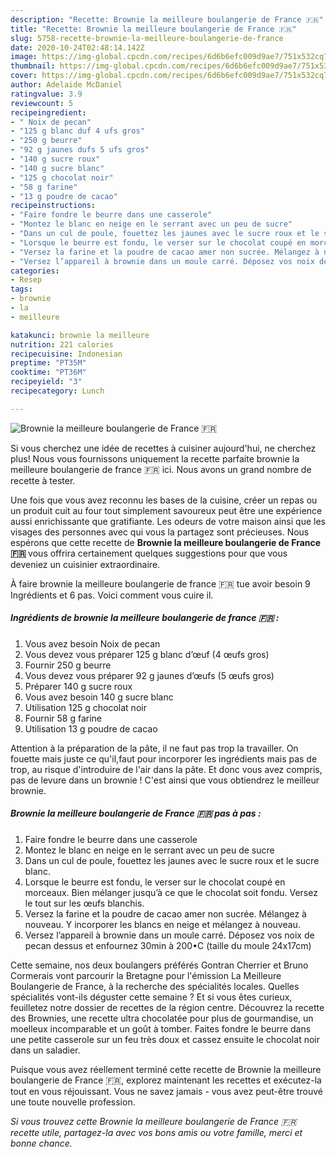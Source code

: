 ```yaml
---
description: "Recette: Brownie la meilleure boulangerie de France 🇫🇷"
title: "Recette: Brownie la meilleure boulangerie de France 🇫🇷"
slug: 5758-recette-brownie-la-meilleure-boulangerie-de-france
date: 2020-10-24T02:48:14.142Z
image: https://img-global.cpcdn.com/recipes/6d6b6efc009d9ae7/751x532cq70/brownie-la-meilleure-boulangerie-de-france-🇫🇷-photo-principale-de-la-recette.jpg
thumbnail: https://img-global.cpcdn.com/recipes/6d6b6efc009d9ae7/751x532cq70/brownie-la-meilleure-boulangerie-de-france-🇫🇷-photo-principale-de-la-recette.jpg
cover: https://img-global.cpcdn.com/recipes/6d6b6efc009d9ae7/751x532cq70/brownie-la-meilleure-boulangerie-de-france-🇫🇷-photo-principale-de-la-recette.jpg
author: Adelaide McDaniel
ratingvalue: 3.9
reviewcount: 5
recipeingredient:
- " Noix de pecan"
- "125 g blanc duf 4 ufs gros"
- "250 g beurre"
- "92 g jaunes dufs 5 ufs gros"
- "140 g sucre roux"
- "140 g sucre blanc"
- "125 g chocolat noir"
- "58 g farine"
- "13 g poudre de cacao"
recipeinstructions:
- "Faire fondre le beurre dans une casserole"
- "Montez le blanc en neige en le serrant avec un peu de sucre"
- "Dans un cul de poule, fouettez les jaunes avec le sucre roux et le sucre blanc."
- "Lorsque le beurre est fondu, le verser sur le chocolat coupé en morceaux. Bien mélanger jusqu’à ce que le chocolat soit fondu. Versez le tout sur les œufs blanchis."
- "Versez la farine et la poudre de cacao amer non sucrée. Mélangez à nouveau. Y incorporer les blancs en neige et mélangez à nouveau."
- "Versez l’appareil à brownie dans un moule carré. Déposez vos noix de pecan dessus et enfournez 30min à 200•C (taille du moule 24x17cm)"
categories:
- Resep
tags:
- brownie
- la
- meilleure

katakunci: brownie la meilleure 
nutrition: 221 calories
recipecuisine: Indonesian
preptime: "PT35M"
cooktime: "PT36M"
recipeyield: "3"
recipecategory: Lunch

---
```



![Brownie la meilleure boulangerie de France 🇫🇷](https://img-global.cpcdn.com/recipes/6d6b6efc009d9ae7/751x532cq70/brownie-la-meilleure-boulangerie-de-france-🇫🇷-photo-principale-de-la-recette.jpg)

Si vous cherchez une idée de recettes à cuisiner aujourd'hui, ne cherchez plus! Nous vous fournissons uniquement la recette parfaite brownie la meilleure boulangerie de france 🇫🇷 ici. Nous avons un grand nombre de recette à tester.

Une fois que vous avez reconnu les bases de la cuisine, créer un repas ou un produit cuit au four tout simplement savoureux peut être une expérience aussi enrichissante que gratifiante. Les odeurs de votre maison ainsi que les visages des personnes avec qui vous la partagez sont précieuses. Nous espérons que cette recette de <strong> Brownie la meilleure boulangerie de France 🇫🇷 </strong> vous offrira certainement quelques suggestions pour que vous deveniez un cuisinier extraordinaire.

<!--inarticleads1-->

À faire brownie la meilleure boulangerie de france 🇫🇷 tue avoir besoin 9 Ingrédients et 6 pas. Voici comment vous cuire il.

##### Ingrédients de brownie la meilleure boulangerie de france 🇫🇷 :

1. Vous avez besoin  Noix de pecan
1. Vous devez vous préparer 125 g blanc d’œuf (4 œufs gros)
1. Fournir 250 g beurre
1. Vous devez vous préparer 92 g jaunes d’œufs (5 œufs gros)
1. Préparer 140 g sucre roux
1. Vous avez besoin 140 g sucre blanc
1. Utilisation 125 g chocolat noir
1. Fournir 58 g farine
1. Utilisation 13 g poudre de cacao


Attention à la préparation de la pâte, il ne faut pas trop la travailler. On fouette mais juste ce qu&#39;il,faut pour incorporer les ingrédients mais pas de trop, au risque d&#39;introduire de l&#39;air dans la pâte. Et donc vous avez compris, pas de levure dans un brownie ! C&#39;est ainsi que vous obtiendrez le meilleur brownie. 

<!--inarticleads2-->

##### Brownie la meilleure boulangerie de France 🇫🇷 pas à pas :

1. Faire fondre le beurre dans une casserole
1. Montez le blanc en neige en le serrant avec un peu de sucre
1. Dans un cul de poule, fouettez les jaunes avec le sucre roux et le sucre blanc.
1. Lorsque le beurre est fondu, le verser sur le chocolat coupé en morceaux. Bien mélanger jusqu’à ce que le chocolat soit fondu. Versez le tout sur les œufs blanchis.
1. Versez la farine et la poudre de cacao amer non sucrée. Mélangez à nouveau. Y incorporer les blancs en neige et mélangez à nouveau.
1. Versez l’appareil à brownie dans un moule carré. Déposez vos noix de pecan dessus et enfournez 30min à 200•C (taille du moule 24x17cm)


Cette semaine, nos deux boulangers préférés Gontran Cherrier et Bruno Cormerais vont parcourir la Bretagne pour l&#39;émission La Meilleure Boulangerie de France, à la recherche des spécialités locales. Quelles spécialités vont-ils déguster cette semaine ? Et si vous êtes curieux, feuilletez notre dossier de recettes de la région centre. Découvrez la recette des Brownies, une recette ultra chocolatée pour plus de gourmandise, un moelleux incomparable et un goût à tomber. Faites fondre le beurre dans une petite casserole sur un feu très doux et cassez ensuite le chocolat noir dans un saladier. 

<!--inarticleads1-->

<p>
Puisque vous avez réellement terminé cette recette de Brownie la meilleure boulangerie de France 🇫🇷, explorez maintenant les recettes et exécutez-la tout en vous réjouissant. Vous ne savez jamais - vous avez peut-être trouvé une toute nouvelle profession.
</p>

<p>
<i>Si vous trouvez cette Brownie la meilleure boulangerie de France 🇫🇷 recette utile, partagez-la avec vos bons amis ou votre famille, merci et bonne chance.</i>
</p>
